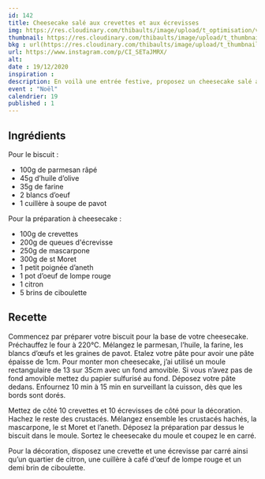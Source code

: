 ```yaml
---
id: 142
title: Cheesecake salé aux crevettes et aux écrevisses
img: https://res.cloudinary.com/thibaults/image/upload/t_optimisation/v1608403221/Recipes/20201219_cheesecake_crevettes.jpg
thumbnail: https://res.cloudinary.com/thibaults/image/upload/t_thumbnail_josie/v1608403221/Recipes/20201219_cheesecake_crevettes.jpg
bkg : url(https://res.cloudinary.com/thibaults/image/upload/t_thumbnail_josie/v1608403221/Recipes/20201219_cheesecake_crevettes.jpg)
url: https://www.instagram.com/p/CI_SETaJMRX/
alt: 
date : 19/12/2020
inspiration : 
description: En voilà une entrée festive, proposez un cheesecake salé aux crevettes et aux écrevisses accompagné d’une salade verte
event : "Noël"
calendrier: 19
published : 1
---
```


## Ingrédients
Pour le biscuit : 
 - 100g de parmesan râpé
 - 45g d’huile d’olive
 - 35g de farine
 - 2 blancs d’oeuf
 - 1 cuillère à soupe de pavot 

Pour la préparation à cheesecake :
 - 100g de crevettes
 - 200g de queues d'écrevisse
 - 250g de mascarpone 
 - 300g de st Moret
 - 1 petit poignée d’aneth
 - 1 pot d’oeuf de lompe rouge
 - 1 citron
 - 5 brins de ciboulette

## Recette
Commencez par préparer votre biscuit pour la base de votre cheesecake. Préchauffez le four à 220°C. Mélangez le parmesan, l’huile, la farine, les blancs d’œufs et les graines de pavot. Etalez votre pâte pour avoir une pâte épaisse de 1cm. Pour monter mon cheesecake, j’ai utilisé un moule rectangulaire de 13 sur 35cm avec un fond amovible. Si vous n’avez pas de fond amovible mettez du papier sulfurisé au fond. Déposez votre pâte dedans. Enfournez 10 min à 15 min en surveillant la cuisson, dès que les bords sont dorés.

Mettez de côté 10 crevettes et 10 écrevisses de côté pour la décoration. Hachez le reste des crustacés. Mélangez ensemble les crustacés hachés, la mascarpone, le st Moret et l’aneth. Déposez la préparation par dessus le biscuit dans le moule. Sortez le cheesecake du moule et coupez le en carré. 

Pour la décoration, disposez une crevette et une écrevisse par carré ainsi qu’un quartier de citron, une cuillère à café d'œuf de lompe rouge et un demi brin de ciboulette.